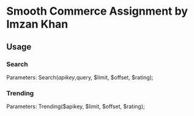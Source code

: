 # Smooth Commerce Assignment by Imzan Khan

## Usage

### Search 

Parameters: Search($apikey,$query, $limit, $offset, $rating);

### Trending 

Parameters: Trending($apikey, $limit, $offset, $rating);
